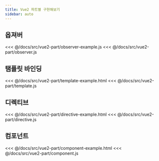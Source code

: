 ```yaml
---
title: Vue2 파트별 구현해보기
sidebar: auto
---
```


## 옵져버
<<< @/docs/src/vue2-part/observer-example.js
<<< @/docs/src/vue2-part/observer.js

## 탬플릿 바인딩
<<< @/docs/src/vue2-part/template-example.html
<<< @/docs/src/vue2-part/template.js

## 디렉티브
<<< @/docs/src/vue2-part/directive-example.html
<<< @/docs/src/vue2-part/directive.js

## 컴포넌트
<<< @/docs/src/vue2-part/component-example.html
<<< @/docs/src/vue2-part/component.js
